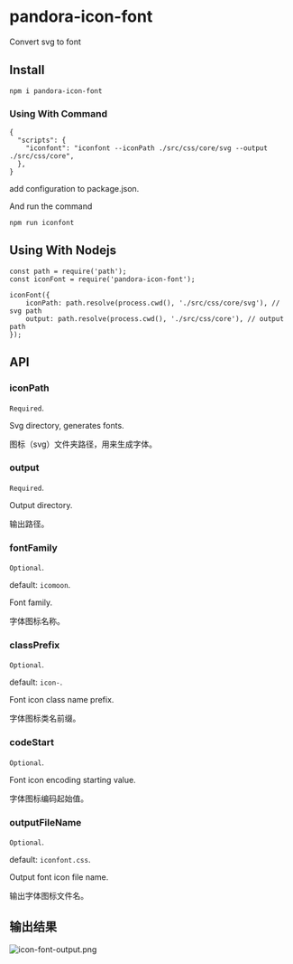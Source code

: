 # pandora-icon-font
Convert svg to font

## Install

```
npm i pandora-icon-font
```

### Using With Command

```
{
  "scripts": {
    "iconfont": "iconfont --iconPath ./src/css/core/svg --output ./src/css/core",
  },
}
```

add configuration to package.json. 

And run the command

```
npm run iconfont
```

## Using With Nodejs

```
const path = require('path');
const iconFont = require('pandora-icon-font');

iconFont({
    iconPath: path.resolve(process.cwd(), './src/css/core/svg'), // svg path
    output: path.resolve(process.cwd(), './src/css/core'), // output path
});
```

## API

### iconPath

`Required`.

Svg directory, generates fonts.

图标（svg）文件夹路径，用来生成字体。

### output

`Required`.

Output directory.

输出路径。

### fontFamily

`Optional`.

default: `icomoon`.

Font family.

字体图标名称。

### classPrefix

`Optional`.

default: `icon-`.

Font icon class name prefix.

字体图标类名前缀。

### codeStart

`Optional`.

Font icon encoding starting value.

字体图标编码起始值。

### outputFileName

`Optional`.

default: `iconfont.css`.

Output font icon file name.

输出字体图标文件名。


## 输出结果

![icon-font-output.png](https://ipfs.io/ipfs/QmZ53F5nFVfD6YueZCm1yraPp1HZc1gMWnLDx53otq3PiZ?filename=icon-font-output.png)

